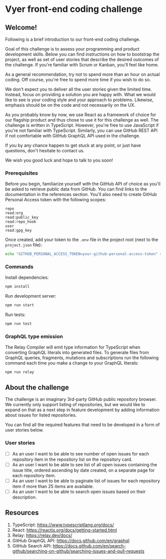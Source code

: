 # Vyer front-end coding challenge

## Welcome!

Following is a brief introduction to our front-end coding challenge.

Goal of this challenge is to assess your programming and product development skills. Below you can find instructions on how to bootstrap the project, as well as set of user stories that describe the desired outcomes of the challenge. If you're familiar with Scrum or Kanban, you'll feel like home.

As a general recommendation, try not to spend more than an hour on actual coding. Off course, you're free to spend more time if you wish to do so.

We don't expect you to deliver all the user stories given the limited time. Instead, focus on providing a solution you are happy with. What we would like to see is your coding style and your approach to problems. Likewise, emphasis should be on the code and not necessarily on the UX.

As you probably know by now, we use React as a framework of choice for our flagship product and thus chose to use it for this challenge as well. The challenge is written in TypeScript. However, you're free to use JavaScript if you're not familiar with TypeScript. Similarly, you can use GitHub REST API if not comfortable with GitHub GraphQL API used in the challenge.

If you by any chance happen to get stuck at any point, or just have questions, don't hesitate to contact us.

We wish you good luck and hope to talk to you soon!

### Prerequisites

Before you begin, familiarize yourself with the GitHub API of choice as you'll be asked to retrieve public data from GitHub. You can find links to the documentation in the references section. You'll also need to create GitHub Personal Access token with the following scopes:

```
repo
read:org
read:public_key
read:repo_hook
user
read:gpg_key
```

Once created, add your token to the `.env` file in the project root (next to the `project.json` file):

```sh
echo "GITHUB_PERSONAL_ACCESS_TOKEN=your-github-personal-access-token" >> .env
```

### Commands

Install dependencies:

```sh
npm install
```

Run development server:

```sh
npm run start
```

Run tests:

```sh
npm run test
```

### GraphQL type emission

The Relay Compiler will emit type information for TypeScript when converting GraphQL literals into generated files. To generate files from GraphQL queries, fragments, mutations and subscriptions run the following command each time you make a change to your GraphQL literals:

```
npm run relay
```

## About the challenge

The challenge is an imaginary 3rd-party GitHub public repository browser. We currently only support listing of repositories, but we would like to expand on that as a next step in feature development by adding information about issues for listed repositories.

You can find all the required features that need to be developed in a form of user stories below.

### User stories

- [ ] As an user I want to be able to see number of open issues for each repository item in the repository list on the repository card.
- [ ] As an user I want to be able to see list of all open issues containing the issue title, ordered ascending by date created, on a separate page for each repository item.
- [ ] As an user I want to be able to paginate list of issues for each repository item if more than 25 items are available.
- [ ] As an user I want to be able to search open issues based on their description.

## Resources

1. TypeScript: https://www.typescriptlang.org/docs/
1. React: https://reactjs.org/docs/getting-started.html
1. Relay: https://relay.dev/docs/
1. GitHub GraphQL API: https://docs.github.com/en/graphql
1. GitHub Search API: https://docs.github.com/en/search-github/searching-on-github/searching-issues-and-pull-requests
